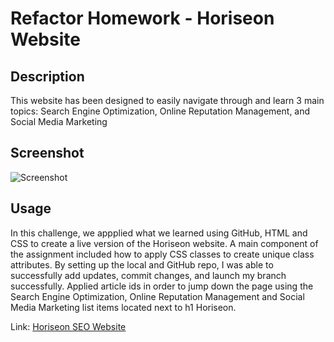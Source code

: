 # Refactor Homework - Horiseon Website

## Description
This website has been designed to easily navigate through and learn 3 main topics: Search Engine Optimization, Online Reputation Management, and Social Media Marketing 


## Screenshot 

![Screenshot](assets/images/Module%201%20Horiseon%20Webpage%20Example.png)
## Usage 

In this challenge, we appplied what we learned using GitHub, HTML and CSS to create a live version of the Horiseon website. A main component of the assignment included how to apply CSS classes to create unique class attributes. By setting up the local and GitHub repo, I was able to successfully add updates, commit changes, and launch my branch successfully. Applied article ids in order to jump down the page using the Search Engine Optimization, Online Reputation Management and Social Media Marketing list items located next to h1 Horiseon.


Link: [Horiseon SEO Website](https://jennahopeclem.github.io/code-refactor-1/) 